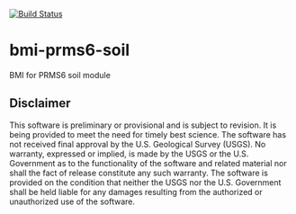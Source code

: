 [![Build Status](https://travis-ci.org/nhm-usgs/bmi-prms6-soil.svg?branch=master)](https://travis-ci.org/nhm-usgs/bmi-prms6-soil)

# bmi-prms6-soil
BMI for PRMS6 soil module

Disclaimer
----------

This software is preliminary or provisional and is subject to revision. It is
being provided to meet the need for timely best science. The software has not
received final approval by the U.S. Geological Survey (USGS). No warranty,
expressed or implied, is made by the USGS or the U.S. Government as to the
functionality of the software and related material nor shall the fact of release
constitute any such warranty. The software is provided on the condition that
neither the USGS nor the U.S. Government shall be held liable for any damages
resulting from the authorized or unauthorized use of the software.
